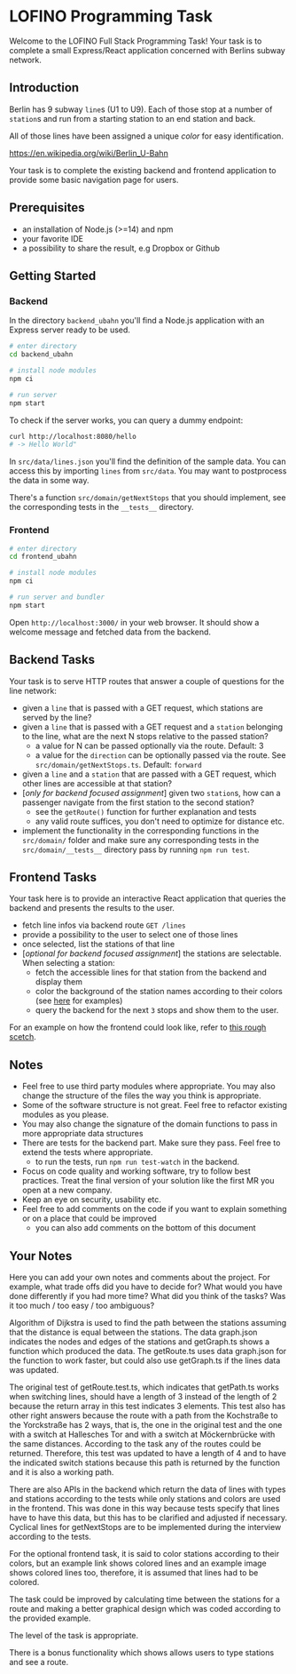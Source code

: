 # LOFINO Programming Task

Welcome to the LOFINO Full Stack Programming Task! Your task is to complete a small Express/React application concerned with Berlins subway network.

## Introduction

Berlin has 9 subway `line`s (U1 to U9). Each of those stop at a number of `station`s and run from a starting station to an end station and back.

All of those lines have been assigned a unique _color_ for easy identification.

https://en.wikipedia.org/wiki/Berlin_U-Bahn

Your task is to complete the existing backend and frontend application to provide some basic navigation page for users.

## Prerequisites

- an installation of Node.js (>=14) and npm
- your favorite IDE
- a possibility to share the result, e.g Dropbox or Github

## Getting Started

### Backend

In the directory `backend_ubahn` you'll find a Node.js application with an Express server ready to be used.

```sh
# enter directory
cd backend_ubahn

# install node modules
npm ci

# run server
npm start
```

To check if the server works, you can query a dummy endpoint:

```sh
curl http://localhost:8080/hello
# -> Hello World"
```

In `src/data/lines.json` you'll find the definition of the sample data. You can access this by importing `lines` from `src/data`. You may want to postprocess the data in some way.

There's a function `src/domain/getNextStops` that you should implement, see the corresponding tests in the `__tests__` directory.

### Frontend

```sh
# enter directory
cd frontend_ubahn

# install node modules
npm ci

# run server and bundler
npm start
```

Open `http://localhost:3000/` in your web browser. It should show a welcome message and fetched data from the backend.

## Backend Tasks

Your task is to serve HTTP routes that answer a couple of questions for the line network:

- given a `line` that is passed with a GET request, which stations are served by the line?
- given a `line` that is passed with a GET request and a `station` belonging to the line, what are the next N stops relative to the passed station?
  - a value for N can be passed optionally via the route. Default: 3
  - a value for the `direction` can be optionally passed via the route. See `src/domain/getNextStops.ts`. Default: `forward`
- given a `line` and a `station` that are passed with a GET request, which other lines are accessible at that station?
- [*only for backend focused assignment*] given two `station`s, how can a passenger navigate from the first station to the second station?
  - see the `getRoute()` function for further explanation and tests
  - any valid route suffices, you don't need to optimize for distance etc.
- implement the functionality in the corresponding functions in the `src/domain/` folder and make sure any corresponding tests in the `src/domain/__tests__` directory pass by running `npm run test`.

## Frontend Tasks

Your task here is to provide an interactive React application that queries the backend and presents the results to the user.

- fetch line infos via backend route `GET /lines`
- provide a possibility to the user to select one of those lines
- once selected, list the stations of that line
- [*optional for backend focused assignment*] the stations are selectable. When selecting a station:
  - fetch the accessible lines for that station from the backend and display them
  - color the background of the station names according to their colors (see [here](<https://en.wikipedia.org/wiki/U5_(Berlin_U-Bahn)>) for examples)
  - query the backend for the next `3` stops and show them to the user.

For an example on how the frontend could look like, refer to [this rough scetch](frontend_ubahn/example/frontend-example.png).

## Notes

- Feel free to use third party modules where appropriate. You may also change the structure of the files the way you think is appropriate.
- Some of the software structure is not great. Feel free to refactor existing modules as you please.
- You may also change the signature of the domain functions to pass in more appropriate data structures
- There are tests for the backend part. Make sure they pass. Feel free to extend the tests where appropriate.
  - to run the tests, run `npm run test-watch` in the backend.
- Focus on code quality and working software, try to follow best practices. Treat the final version of your solution like the first MR you open at a new company.
- Keep an eye on security, usability etc.
- Feel free to add comments on the code if you want to explain something or on a place that could be improved
  - you can also add comments on the bottom of this document

## Your Notes

Here you can add your own notes and comments about the project.
For example, what trade offs did you have to decide for? What would you have done differently if you had more time?
What did you think of the tasks? Was it too much / too easy / too ambiguous?

Algorithm of Dijkstra is used to find the path between the stations assuming that the distance is equal between the stations.
The data graph.json indicates the nodes and edges of the stations and getGraph.ts shows a function which produced the data.
The getRoute.ts uses data graph.json for the function to work faster, but could also use getGraph.ts if the lines data was updated.

The original test of getRoute.test.ts, which indicates that getPath.ts works when switching lines, should have a length of 3 instead of the length of 2 because the return array in this test indicates 3 elements. This test also has other right answers because the route with a path from the Kochstraße to the Yorckstraße has 2 ways, that is, the one in the original test and the one with a switch at Hallesches Tor and with a switch at Möckernbrücke with the same distances. According to the task any of the routes could be returned. Therefore, this test was updated to have a length of 4 and to have the indicated switch stations because this path is returned by the function and it is also a working path. 

There are also APIs in the backend which return the data of lines with types and stations according to the tests while only stations and colors are used in the frontend. This was done in this way because tests specify that lines have to have this data, but this has to be clarified and adjusted if necessary. Cyclical lines for getNextStops are to be implemented during the interview according to the tests.

For the optional frontend task, it is said to color stations according to their colors, but an example link shows colored lines and an example image shows colored lines too, therefore, it is assumed that lines had to be colored.

The task could be improved by calculating time between the stations for a route and making a better graphical design which was coded according to the provided example.

The level of the task is appropriate.

There is a bonus functionality which shows allows users to type stations and see a route.
